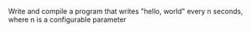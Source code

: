 Write and compile a program that writes "hello, world" every n seconds, where n is a configurable parameter
